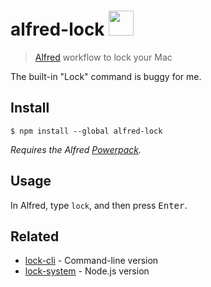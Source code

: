 # alfred-lock <img src="icon.png" width="40">

> [Alfred](https://alfredapp.com) workflow to lock your Mac

The built-in "Lock" command is buggy for me.

## Install

```
$ npm install --global alfred-lock
```

*Requires the Alfred [Powerpack](https://www.alfredapp.com/powerpack/).*

## Usage

In Alfred, type `lock`, and then press <kbd>Enter</kbd>.

## Related

- [lock-cli](https://github.com/sindresorhus/lock-cli) - Command-line version
- [lock-system](https://github.com/sindresorhus/lock-system) - Node.js version
